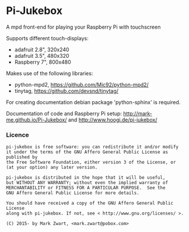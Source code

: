 Pi-Jukebox
==========

A mpd front-end for playing your Raspberry Pi with touchscreen

Supports different touch-displays:
  - adafruit 2.8", 320x240
  - adafruit 3.5", 480x320
  - Raspberry 7", 800x480

Makes use of the following libraries:
  - python-mpd2, https://github.com/Mic92/python-mpd2/
  - tinytag,  https://github.com/devsnd/tinytag/

For creating documentation debian package 'python-sphinx' is required.

Documentation of code and Raspberry Pi setup:
http://mark-me.github.io/Pi-Jukebox/
  and
http://www.hoogi.de/pi-jukebox/

### Licence
```
pi-jukebox is free software: you can redistribute it and/or modify
it under the terms of the GNU Affero General Public License as published by
the Free Software Foundation, either version 3 of the License, or
(at your option) any later version.

pi-jukebox is distributed in the hope that it will be useful,
but WITHOUT ANY WARRANTY; without even the implied warranty of
MERCHANTABILITY or FITNESS FOR A PARTICULAR PURPOSE.  See the
GNU Affero General Public License for more details.

You should have received a copy of the GNU Affero General Public License
along with pi-jukebox. If not, see < http://www.gnu.org/licenses/ >.

(C) 2015- by Mark Zwart, <mark.zwart@pobox.com>
```